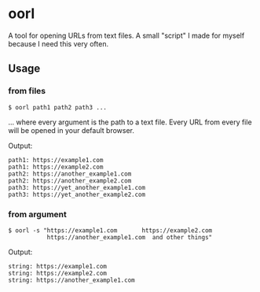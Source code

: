 # oorl
A tool for opening URLs from text files. A small "script" I made for myself because I need this very often.

## Usage

### from files
```
$ oorl path1 path2 path3 ...
```

... where every argument is the path to a text file. Every URL from every file
will be opened in your default browser.

Output:

```
path1: https://example1.com
path1: https://example2.com
path2: https://another_example1.com
path2: https://another_example2.com
path3: https://yet_another_example1.com
path3: https://yet_another_example2.com
```

### from argument
```
$ oorl -s "https://example1.com       https://example2.com
           https://another_example1.com  and other things"
```

Output:

```
string: https://example1.com
string: https://example2.com
string: https://another_example1.com
```
